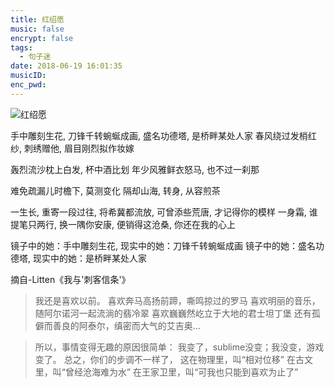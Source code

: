 ```yaml
---
title: 红绍愿
music: false
encrypt: false
tags:
  - 句子迷
date: 2018-06-19 16:01:35
musicID: 
enc_pwd: 
---
```


![红绍愿](http://ozgbjelmj.bkt.clouddn.com/hongshaoyuan.png)


手中雕刻生花, 刀锋千转蜿蜒成画, 盛名功德塔, 是桥畔某处人家
春风绕过发梢红纱, 刺绣赠他, 眉目刚烈拟作妆嫁

<!-- more -->

轰烈流沙枕上白发, 杯中酒比划
年少风雅鲜衣怒马, 也不过一刹那

难免疏漏儿时檐下, 莫测变化
隔却山海, 转身, 从容煎茶

一生长, 重寄一段过往, 将希冀都流放, 可曾添些荒唐, 才记得你的模样
一身霜, 谁提笔只两行, 换一隅你安康, 便销得这沧桑, 你还在我的心上

镜子中的她：手中雕刻生花, 现实中的她：刀锋千转蜿蜒成画
镜子中的她：盛名功德塔, 现实中的她：是桥畔某处人家

摘自-Litten《我与'刺客信条'》

>我还是喜欢以前。
>喜欢奔马高扬前蹄，嘶鸣掠过的罗马
>喜欢明丽的音乐，随阿尔诺河一起流淌的翡冷翠
>喜欢巍巍然屹立于大地的君士坦丁堡
>还有孤僻而善良的阿泰尔，缜密而大气的艾吉奥…

>所以，事情变得无趣的原因很简单：
>我变了，sublime没变；我没变，游戏变了。
>总之，你们的步调不一样了，
>这在物理里，叫“相对位移”
>在古文里，叫“曾经沧海难为水”
>在王家卫里，叫“可我也只能到喜欢为止了”